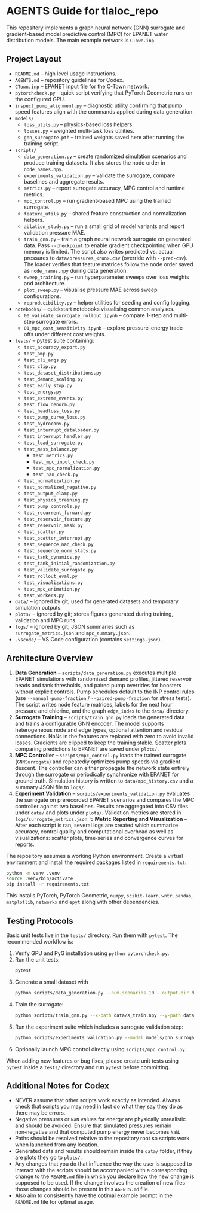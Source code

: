 # AGENTS Guide for tlaloc_repo

This repository implements a graph neural network (GNN) surrogate and gradient-based model predictive control (MPC) 
for EPANET water distribution models. The main example network is `CTown.inp`.

## Project Layout

- `README.md` – high level usage instructions.
- `AGENTS.md` – repository guidelines for Codex.
- `CTown.inp` – EPANET input file for the C‑Town network.
- `pytorchcheck.py` – quick script verifying that PyTorch Geometric runs on the configured GPU.
- `inspect_pump_alignment.py` – diagnostic utility confirming that pump speed features align with the commands applied during data generation.
- `models/`
  - `loss_utils.py` – physics-based loss helpers.
  - `losses.py` – weighted multi-task loss utilities.
  - `gnn_surrogate.pth` – trained weights saved here after running the training script.
- `scripts/`
  - `data_generation.py` – create randomized simulation scenarios and produce training datasets. It also stores the node order in `node_names.npy`.
  - `experiments_validation.py` – validate the surrogate, compare baselines and aggregate results.
  - `metrics.py` – report surrogate accuracy, MPC control and runtime metrics.
  - `mpc_control.py` – run gradient-based MPC using the trained surrogate.
  - `feature_utils.py` – shared feature construction and normalization helpers.
  - `ablation_study.py` – run a small grid of model variants and report validation pressure MAE.
  - `train_gnn.py` – train a graph neural network surrogate on generated data. Pass `--checkpoint` to enable gradient checkpointing when GPU memory is limited. The script also writes predicted vs. actual pressures to `data/pressures_<run>.csv` (override with `--pred-csv`). The loader verifies that feature matrices follow the node order saved as `node_names.npy` during data generation.
  - `sweep_training.py` – run hyperparameter sweeps over loss weights and architecture.
  - `plot_sweep.py` – visualise pressure MAE across sweep configurations.
  - `reproducibility.py` – helper utilities for seeding and config logging.
- `notebooks/` – quickstart notebooks visualising common analyses.
  - `00_validate_surrogate_rollout.ipynb` – compare 1-step and multi-step surrogate errors.
  - `01_mpc_cost_sensitivity.ipynb` – explore pressure–energy trade-offs under different cost weights.
- `tests/` – pytest suite containing:
  - `test_accuracy_export.py`
  - `test_amp.py`
  - `test_cli_args.py`
  - `test_clip.py`
  - `test_dataset_distributions.py`
  - `test_demand_scaling.py`
  - `test_early_stop.py`
  - `test_energy.py`
  - `test_extreme_events.py`
  - `test_flow_denorm.py`
  - `test_headloss_loss.py`
  - `test_pump_curve_loss.py`
  - `test_hydroconv.py`
  - `test_interrupt_dataloader.py`
  - `test_interrupt_handler.py`
  - `test_load_surrogate.py`
  - `test_mass_balance.py`
    - `test_metrics.py`
    - `test_mpc_input_check.py`
    - `test_mpc_normalization.py`
    - `test_nan_check.py`
  - `test_normalization.py`
  - `test_normalized_negative.py`
  - `test_output_clamp.py`
  - `test_physics_training.py`
  - `test_pump_controls.py`
  - `test_recurrent_forward.py`
  - `test_reservoir_feature.py`
  - `test_reservoir_mask.py`
  - `test_scatter.py`
  - `test_scatter_interrupt.py`
  - `test_sequence_nan_check.py`
  - `test_sequence_norm_stats.py`
  - `test_tank_dynamics.py`
  - `test_tank_initial_randomization.py`
  - `test_validate_surrogate.py`
  - `test_rollout_eval.py`
  - `test_visualizations.py`
  - `test_mpc_animation.py`
  - `test_workers.py`
- `data/` – ignored by git; used for generated datasets and temporary simulation outputs.
- `plots/` – ignored by git; stores figures generated during training, validation and MPC runs.
- `logs/` – ignored by git; JSON summaries such as `surrogate_metrics.json` and `mpc_summary.json`.
- `.vscode/` – VS Code configuration (contains `settings.json`).

## Architecture Overview

1. **Data Generation** – `scripts/data_generation.py` executes multiple EPANET simulations with randomized demand profiles, jittered reservoir heads and tank thresholds, and paired pump overrides for boosters without explicit controls. Pump schedules default to the INP control rules (use ``--manual-pump-fraction`` / ``--paired-pump-fraction`` for stress tests). The script writes node feature matrices, labels for the next hour pressure and chlorine, and the graph `edge_index` to the `data/` directory.
2. **Surrogate Training** – `scripts/train_gnn.py` loads the generated data and trains a configurable GNN encoder. The model supports heterogeneous node and edge types, optional attention and residual connections. NaNs in the features are replaced with zero to avoid invalid losses. Gradients are clipped to keep the training stable. Scatter plots comparing predictions to EPANET are saved under `plots/`.
3. **MPC Controller** – `scripts/mpc_control.py` loads the trained surrogate (`GNNSurrogate`) and repeatedly optimizes pump speeds via gradient descent. The controller can either propagate the network state entirely through the surrogate or periodically synchronize with EPANET for ground truth. Simulation history is written to `data/mpc_history.csv` and a summary JSON file to `logs/`.
4. **Experiment Validation** – `scripts/experiments_validation.py` evaluates the surrogate on prerecorded EPANET scenarios and compares the MPC controller against two baselines. Results are aggregated into CSV files under `data/` and plots under `plots/`. Validation metrics are stored in `logs/surrogate_metrics.json`.
5 **Metric Reporting and Visualization** – After each script is ran, several logs are created which summarize accuracy, control quality and computational overhead as well as visualizations: scatter plots, time‑series and convergence curves for reports.

The repository assumes a working Python environment. Create a virtual environment
and install the required packages listed in `requirements.txt`:

```bash
python -m venv .venv
source .venv/bin/activate
pip install -r requirements.txt
```

This installs PyTorch, PyTorch Geometric, `numpy`, `scikit-learn`, `wntr`,
`pandas`, `matplotlib`, `networkx` and `epyt` along with other dependencies.

## Testing Protocols

Basic unit tests live in the `tests/` directory. Run them with `pytest`. The recommended workflow is:

1. Verify GPU and PyG installation using `python pytorchcheck.py`.
2. Run the unit tests:
   ```bash
   pytest
   ```
3. Generate a small dataset with
   ```bash
   python scripts/data_generation.py --num-scenarios 10 --output-dir data/
   ```
4. Train the surrogate:
    ```bash
    python scripts/train_gnn.py --x-path data/X_train.npy --y-path data/Y_train.npy --edge-index-path data/edge_index.npy --inp-path CTown.inp [--checkpoint]
    ```
5. Run the experiment suite which includes a surrogate validation step:
    ```bash
    python scripts/experiments_validation.py --model models/gnn_surrogate.pth --inp CTown.inp
    ```
6. Optionally launch MPC control directly using `scripts/mpc_control.py`.

When adding new features or bug fixes, please create unit tests using `pytest` inside a `tests/` directory and run `pytest` before committing.

## Additional Notes for Codex

- NEVER assume that other scripts work exactly as intended. Always check that scripts you may need in fact do what they say they do as there may be errors.
- Negative pressures or `NaN` values for energy are physically unrealistic and should be avoided. Ensure that simulated pressures remain non‑negative and that computed pump energy never becomes `NaN`.
- Paths should be resolved relative to the repository root so scripts work when launched from any location.
- Generated data and results should remain inside the `data/` folder, if they are plots they go to `plots/`.
- Any changes that you do that influence the way the user is supposed to interact with the scripts should be accompanied with a corresponding change to the `README.md` file in which you declare how the new change is supposed to be used. If the change involves the creation of new files those changes should be present in this `AGENTS.md` file.
- Also aim to consistently have the optimal example prompt in the `README.md` file for optimal usage. 
